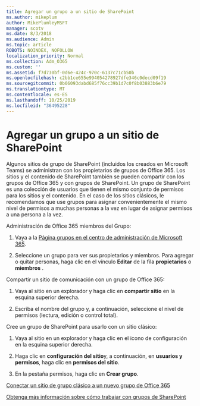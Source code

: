 ```yaml
---
title: Agregar un grupo a un sitio de SharePoint
ms.author: mikeplum
author: MikePlumleyMSFT
manager: scotv
ms.date: 8/3/2018
ms.audience: Admin
ms.topic: article
ROBOTS: NOINDEX, NOFOLLOW
localization_priority: Normal
ms.collection: Adm_O365
ms.custom: ''
ms.assetid: f7d730bf-0d6e-424c-970c-6137c71cb50b
ms.openlocfilehash: c2bb1ce655e994054278927dfe346c0decd09f19
ms.sourcegitcommit: 0b06093dabd685f76cc39b1d7c0f8b03883b6e79
ms.translationtype: MT
ms.contentlocale: es-ES
ms.lasthandoff: 10/25/2019
ms.locfileid: "36495228"
---
```

# <a name="add-a-group-to-a-sharepoint-site"></a>Agregar un grupo a un sitio de SharePoint

Algunos sitios de grupo de SharePoint (incluidos los creados en Microsoft Teams) se administran con los propietarios de grupos de Office 365. Los sitios y el contenido de SharePoint también se pueden compartir con los grupos de Office 365 y con grupos de SharePoint. Un grupo de SharePoint es una colección de usuarios que tienen el mismo conjunto de permisos para los sitios y el contenido. En el caso de los sitios clásicos, le recomendamos que use grupos para asignar convenientemente el mismo nivel de permisos a muchas personas a la vez en lugar de asignar permisos a una persona a la vez.
  
Administración de Office 365 miembros del Grupo:
  
1. Vaya a la [Página grupos en el centro de administración de Microsoft 365](https://portal.office.com/adminportal/home#/groups).
    
2. Seleccione un grupo para ver sus propietarios y miembros. Para agregar o quitar personas, haga clic en el vínculo **Editar** de la fila **propietarios** o **miembros** . 
    
Compartir un sitio de comunicación con un grupo de Office 365:
  
1. Vaya al sitio en un explorador y haga clic en **compartir sitio** en la esquina superior derecha. 
    
2. Escriba el nombre del grupo y, a continuación, seleccione el nivel de permisos (lectura, edición o control total).
    
Cree un grupo de SharePoint para usarlo con un sitio clásico:
  
1. Vaya al sitio en un explorador y haga clic en el icono de configuración en la esquina superior derecha.
    
2. Haga clic en **configuración del sitio**y, a continuación, en **usuarios y permisos**, haga clic en **permisos del sitio**.
    
3. En la pestaña permisos, haga clic en **Crear grupo**.
    
[Conectar un sitio de grupo clásico a un nuevo grupo de Office 365](https://go.microsoft.com/fwlink/?linkid=2008654)
  
[Obtenga más información sobre cómo trabajar con grupos de SharePoint](https://go.microsoft.com/fwlink/?linkid=874658)
  

